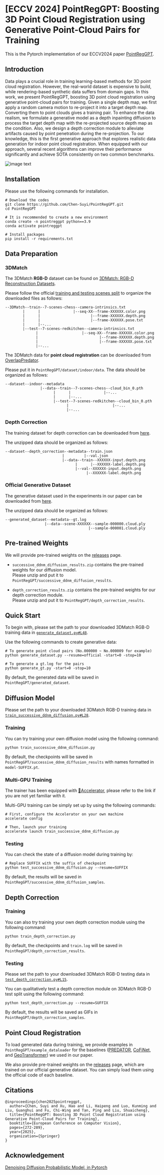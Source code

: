 # [ECCV 2024] PointRegGPT: Boosting 3D Point Cloud Registration using Generative Point-Cloud Pairs for Training
This is the Pytorch implementation of our ECCV2024 paper [PointRegGPT](https://www.ecva.net/papers/eccv_2024/papers_ECCV/papers/06787.pdf).

## Introduction
Data plays a crucial role in training learning-based methods for 3D point cloud registration.
However, the real-world dataset is expensive to build, while rendering-based synthetic data suffers from domain gaps.
In this work, we present PointRegGPT, boosting 3D point cloud registration using generative point-cloud pairs for training.
Given a single depth map, we first apply a random camera motion to re-project it into a target depth map. Converting them to point clouds gives a training pair.
To enhance the data realism, we formulate a generative model as a depth inpainting diffusion to process the target depth map with the re-projected source depth map as the condition.
Also, we design a depth correction module to alleviate artifacts caused by point penetration during the re-projection.
To our knowledge, this is the first generative approach that explores realistic data generation for indoor point cloud registration.
When equipped with our approach, several recent algorithms can improve their performance significantly and achieve SOTA consistently on two common benchmarks.

![image text](./files/pipeline.png)

## Installation
Please use the following commands for installation.  
```
# Download the codes
git clone https://github.com/Chen-Suyi/PointRegGPT.git
cd PointRegGPT

# It is recommended to create a new environment
conda create -n pointreggpt python==3.9
conda activate pointreggpt

# Install packages
pip install -r requirements.txt
```

## Data Preparation
### 3DMatch
The 3DMatch **RGB-D** dataset can be found on [3DMatch: RGB-D Reconstruction Datasets](https://3dmatch.cs.princeton.edu/).

Please follow the official [training and testing scenes split](http://vision.princeton.edu/projects/2016/3DMatch/downloads/rgbd-datasets/split.txt) to organize the downloaded files as follows:
```
--3DMatch--train--7-scenes-chess--camera-intrinsics.txt
        |      |               |--seq-XX--frame-XXXXXX.color.png
        |      |                       |--frame-XXXXXX.depth.png
        |      |                       |--frame-XXXXXX.pose.txt
        |      |--...
        |--test--7-scenes-redkitchen--camera-intrinsics.txt
              |                    |--seq-XX--frame-XXXXXX.color.png
              |                            |--frame-XXXXXX.depth.png
              |                            |--frame-XXXXXX.pose.txt
              |--... 
```

The 3DMatch data for **point cloud registration** can be downloaded from [OverlapPredator](https://github.com/prs-eth/OverlapPredator).

Please put it in `PointRegGPT/dataset/indoor/data`.
The data should be organized as follows:
```
--dataset--indoor--metadata
                |--data--train--7-scenes-chess--cloud_bin_0.pth
                      |      |               |--...
                      |      |--...
                      |--test--7-scenes-redkitchen--cloud_bin_0.pth
                            |                    |--...
                            |--...
```

### Depth Correction
The training dataset for depth correction can be downloaded from [here](https://1drv.ms/u/c/072d47fe74bf5728/QShXv3T-Ry0ggAfLAAAAAAAAuzBw7zyZTQQk0w).

The unzipped data should be organized as follows:
```
--dataset--depth_correction--metadata--train.json
                          |         |--val.json
                          |--data--train--XXXXXX-input.depth.png
                                |      |--XXXXXX-label.depth.png
                                |--val--XXXXXX-input.depth.png
                                     |--XXXXXX-label.depth.png
```

### Official Generative Dataset
The generative dataset used in the experiments in our paper can be downloaded from [here](https://1drv.ms/f/c/072d47fe74bf5728/EihXv3T-Ry0ggAfMAAAAAAABsx_3AG5NpvTyCHXxyBfXSw).

The unzipped data should be organized as follows:
```
--generated_dataset--metadata--gt.log
                  |--data--scene-XXXXXX--sample-000000.cloud.ply
                                      |--sample-000001.cloud.ply
```

## Pre-trained Weights
We will provide pre-trained weights on the [releases](https://github.com/Chen-Suyi/PointRegGPT/releases) page.
- `successive_ddnm_diffusion_results.zip` contains the pre-trained weights for our diffusion model.<br>Please unzip and put it to `PointRegGPT/successive_ddnm_diffusion_results`.

- `depth_correction_results.zip` contains the pre-trained weights for our depth correction module.<br>Please unzip and put it to `PointRegGPT/depth_correction_results`.


## Quick Start
To begin with, please set the path to your downloaded 3DMatch RGB-D training data in [`generate_dataset.py#L48`](https://github.com/Chen-Suyi/PointRegGPT/blob/df8122300318d03e356fd9abccb00e66a781c2d7/generate_dataset.py#L48).

Use the following commands to create generative data:
```
# To generate point cloud pairs (No.000000 ~ No.000009 for example)
python generate_dataset.py --resume=official -start=0 -stop=10

# To generate a gt.log for the pairs
python generate_gt.py -start=0 -stop=10
```

By default, the generated data will be saved in `PointRegGPT/generated_dataset`.

## Diffusion Model
Please set the path to your downloaded 3DMatch RGB-D training data in [`train_successive_ddnm_diffusion.py#L28`](https://github.com/Chen-Suyi/PointRegGPT/blob/df8122300318d03e356fd9abccb00e66a781c2d7/train_successive_ddnm_diffusion.py#L28).

### Training
You can try training your own diffusion model using the following command:  
```
python train_successive_ddnm_diffusion.py
```

By default, the checkpoints will be saved in `PointRegGPT/successive_ddnm_diffusion_results` with names formatted in `model-SUFFIX.pt`.

### Multi-GPU Training
The trainer has been equipped with [🤗Accelerator](https://huggingface.co/docs/accelerate/package_reference/accelerator), please refer to the link if you are not yet familiar with it.

Multi-GPU training can be simply set up by using the following commands:
```
# First, configure the Accelerator on your own machine
accelerate config

# Then, launch your training
accelerate launch train_successive_ddnm_diffusion.py
```

### Testing
You can check the state of a diffusion model during training by:
```
# Replace SUFFIX with the suffix of checkpoint
python test_successive_ddnm_diffusion.py --resume=SUFFIX
```

By default, the results will be saved in `PointRegGPT/successive_ddnm_diffusion_samples`.

## Depth Correction

### Training
You can also try training your own depth correction module using the following command:  
```
python train_depth_correction.py
```

By default, the checkpoints and `train.log` will be saved in `PointRegGPT/depth_correction_results`.

### Testing
Please set the path to your downloaded 3DMatch RGB-D testing data in [`test_depth_correction.py#L15`](https://github.com/Chen-Suyi/PointRegGPT/blob/df8122300318d03e356fd9abccb00e66a781c2d7/test_depth_correction.py#L15).

You can qualitatively test a depth correction module on 3DMatch RGB-D test split using the following command:  
```
python test_depth_correction.py --resume=SUFFIX
```

By default, the results will be saved as GIFs in `PointRegGPT/depth_correction_samples`.

## Point Cloud Registration
To load generated data during training, we provide examples in `PointRegGPT/example_dataloader` for the baselines ([PREDATOR](https://github.com/prs-eth/OverlapPredator), [CoFiNet](https://github.com/haoyu94/Coarse-to-fine-correspondences), and [GeoTransformer](https://github.com/qinzheng93/GeoTransformer)) we used in our paper.

We also provide pre-trained weights on the [releases](https://github.com/Chen-Suyi/PointRegGPT/releases) page, which are trained on our official generative dataset. You can simply load them using the official code of each baseline.

## Citations
```
@inproceedings{chen2025pointreggpt,
  author={Chen, Suyi and Xu, Hao and Li, Haipeng and Luo, Kunming and Liu, Guanghui and Fu, Chi-Wing and Tan, Ping and Liu, Shuaicheng},
  title={PointRegGPT: Boosting 3D Point Cloud Registration using Generative Point-Cloud Pairs for Training},
  booktitle={European Conference on Computer Vision},
  pages={272-289},
  year={2025},
  organization={Springer}
}
```

## Acknowledgement
[Denoising Diffusion Probabilistic Model, in Pytorch](https://github.com/lucidrains/denoising-diffusion-pytorch)
